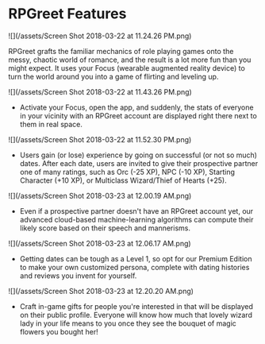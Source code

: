 # RPGreet Features

![](/assets/Screen Shot 2018-03-22 at 11.24.26 PM.png)

RPGreet grafts the familiar mechanics of role playing games onto the messy, chaotic world of romance, and the result is a lot more fun than you might expect. It uses your Focus \(wearable augmented reality device\) to turn the world around you into a game of flirting and leveling up.

![](/assets/Screen Shot 2018-03-22 at 11.43.26 PM.png)

* Activate your Focus, open the app, and suddenly, the stats of everyone in your vicinity with an RPGreet account are displayed right there next to them in real space.

![](/assets/Screen Shot 2018-03-22 at 11.52.30 PM.png)

* Users gain \(or lose\) experience by going on successful \(or not so much\) dates. After each date, users are invited to give their prospective partner one of many ratings, such as Orc \(-25 XP\), NPC \(-10 XP\), Starting Character \(+10 XP\), or Multiclass Wizard/Thief of Hearts \(+25\).

![](/assets/Screen Shot 2018-03-23 at 12.00.19 AM.png)

* Even if a prospective partner doesn't have an RPGreet account yet, our advanced cloud-based machine-learning algorithms can compute their likely score based on their speech and mannerisms.

![](/assets/Screen Shot 2018-03-23 at 12.06.17 AM.png)

* Getting dates can be tough as a Level 1, so opt for our Premium Edition to make your own customized persona, complete with dating histories and reviews you invent for yourself.

![](/assets/Screen Shot 2018-03-23 at 12.20.20 AM.png)

* Craft in-game gifts for people you're interested in that will be displayed on their public profile. Everyone will know how much that lovely wizard lady in your life means to you once they see the bouquet of magic flowers you bought her!



